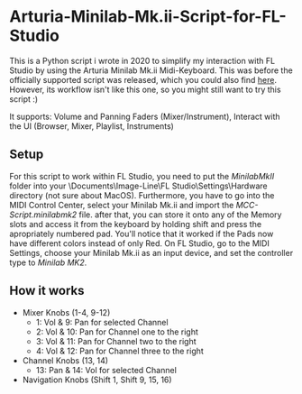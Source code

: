 # Arturia-Minilab-Mk.ii-Script-for-FL-Studio
This is a Python script i wrote in 2020 to simplify my interaction with FL Studio by using the Arturia Minilab Mk.ii Midi-Keyboard. This was before the officially supported script was released, which you could also find [here](https://forum.image-line.com/viewtopic.php?t=262947). However, its workflow isn't like this one, so you might still want to try this script :)

It supports: Volume and Panning Faders (Mixer/Instrument), Interact with the UI (Browser, Mixer, Playlist, Instruments)
## Setup
For this script to work within FL Studio, you need to put the *MinilabMkII* folder into your \Documents\Image-Line\FL Studio\Settings\Hardware directory (not sure about MacOS). Furthermore, you have to go into the MIDI Control Center, select your Minilab Mk.ii and import the *MCC-Script.minilabmk2* file. after that, you can store it onto any of the Memory slots and access it from the keyboard by holding shift and press the apropriately numbered pad. You'll notice that it worked if the Pads now have different colors instead of only Red.
On FL Studio, go to the MIDI Settings, choose your Minilab Mk.ii as an input device, and set the controller type to *Minilab MK2*.
## How it works
- Mixer Knobs (1-4, 9-12)
  - 1: Vol & 9: Pan for selected Channel
  - 2: Vol & 10: Pan for Channel one to the right
  - 3: Vol & 11: Pan for Channel two to the right
  - 4: Vol & 12: Pan for Channel three to the right
- Channel Knobs (13, 14)
  - 13: Pan & 14: Vol for selected Channel
- Navigation Knobs (Shift 1, Shift 9, 15, 16)
